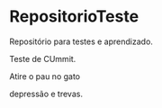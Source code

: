 # RepositorioTeste

Repositório para testes e aprendizado.



Teste de CUmmit.



Atire o pau no gato



depressão e trevas.

